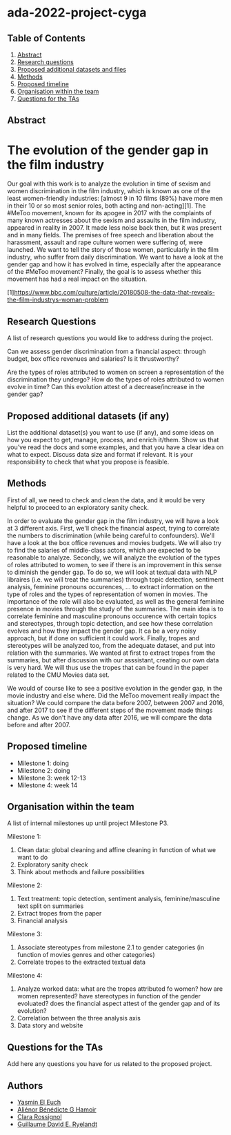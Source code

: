 # ada-2022-project-cyga

## Table of Contents
1. [Abstract](#Abstract)
2. [Research questions](#Research_questions)
3. [Proposed additional datasets and files](#Proposed_additional_datasets_and_files)
4. [Methods](#Methods)
5. [Proposed timeline](#Proposed_timeline)
6. [Organisation within the team](#Organisation_within_the_team)
7. [Questions for the TAs](#Questions)

## Abstract <a name="Abstract"></a>

# The evolution of the gender gap in the film industry
Our goal with this work is to analyze the evolution in time of sexism and women discrimination in the film industry, which is known as one of the least women-friendly industries: [almost 9 in 10 films (89%) have more men in their 10 or so most senior roles, both acting and non-acting][1]. The #MeToo movement, known for its apogee in 2017 with the complaints of many known actresses about the sexism and assaults in the film industry, appeared in reality in 2007. It made less noise back then, but it was present and in many fields. The premises of free speech and liberation about the harassment, assault and rape culture women were suffering of, were launched. We want to tell the story of those women, particularly in the film industry, who suffer from daily discrimination. We want to have a look at the gender gap and how it has evolved in time, especially after the appearance of the #MeToo movement? Finally, the goal is to assess whether this movement has had a real impact on the situation.

[1]https://www.bbc.com/culture/article/20180508-the-data-that-reveals-the-film-industrys-woman-problem

## Research Questions <a name="Research_questions"></a>
A list of research questions you would like to address during the project.


Can we assess gender discrimination from a financial aspect: through budget, box office revenues and salaries? Is it thrustworthy?

Are the types of roles attributed to women on screen a representation of the discrimination they undergo? How do the types of roles attributed to women evolve in time? Can this evolution attest of a decrease/increase in the gender gap? 


## Proposed additional datasets (if any) <a name="Proposed_additional_datasets_and_files"></a>
List the additional dataset(s) you want to use (if any), and some ideas on how you expect to get, manage, process, and enrich it/them. Show us that you’ve read the docs and some examples, and that you have a clear idea on what to expect. Discuss data size and format if relevant. It is your responsibility to check that what you propose is feasible.

## Methods <a name="Methods"></a>
First of all, we need to check and clean the data, and it would be very helpful to proceed to an exploratory sanity check.

In order to evaluate the gender gap in the film industry, we will have a look at 3 different axis.
First, we'll check the financial aspect, trying to correlate the numbers to discrimination (while being careful to confounders). We'll have a look at the box office revenues and movies budgets. We will also try to find the salaries of middle-class actors, which are expected to be reasonable to analyze.
Secondly, we will analyze the evolution of the types of roles attributed to women, to see if there is an improvement in this sense to diminish the gender gap. To do so, we will look at textual data with NLP libraires (i.e. we will treat the summaries) through topic detection, sentiment analysis, feminine pronouns occurences, ... to extract information on the type of roles and the types of representation of women in movies. The importance of the role will also be evaluated, as well as the general feminine presence in movies through the study of the summaries. The main idea is to correlate feminine and masculine pronouns occurence with certain topics and stereotypes, through topic detection, and see how these correlation evolves and how they impact the gender gap. It ca be a very noisy approach, but if done on sufficient it could work.
Finally, tropes and stereotypes will be analyzed too, from the adequate dataset, and put into relation with the summaries. We wanted at first to extract tropes from the summaries, but after discussion with our asssistant, creating our own data is very hard. We will thus use the tropes that can be found in the paper related to the CMU Movies data set.

We would of course like to see a positive evolution in the gender gap, in the movie industry and else where. Did the MeToo movement really impact the situation? We could compare the data before 2007, between 2007 and 2016, and after 2017 to see if the different steps of the movement made things change. As we don't have any data after 2016, we will compare the data before and after 2007.

## Proposed timeline <a name="Proposed_timeline"></a>
- Milestone 1: doing
- Milestone 2: doing
- Milestone 3: week 12-13
- Milestone 4: week 14


## Organisation within the team <a name="Organisation_within_the_team"></a>
A list of internal milestones up until project Milestone P3.

Milestone 1:
1) Clean data: global cleaning and affine cleaning in function of what we want to do
2) Exploratory sanity check
3) Think about methods and failure possibilities

Milestone 2: 
1) Text treatment: topic detection, sentiment analysis, feminine/masculine text split on summaries
2) Extract tropes from the paper
3) Financial analysis

Milestone 3:
1) Associate stereotypes from milestone 2.1 to gender categories (in function of movies genres and other categories) 
2) Correlate tropes to the extracted textual data 

Milestone 4:
1) Analyze worked data: what are the tropes attributed fo women? how are women represented? have stereotypes in function of the gender evoluated? does the financial aspect attest of the gender gap and of its evolution? 
2) Correlation between the three analysis axis
3) Data story and website


## Questions for the TAs <a name="Questions"></a>
Add here any questions you have for us related to the proposed project.



## Authors
- [Yasmin El Euch](https://github.com/yasmineeleuch)
- [Aliénor Bénédicte G Hamoir](https://github.com/AlienorHamoir)
- [Clara Rossignol](https://github.com/clara-rossignol)
- [Guillaume David E. Ryelandt](https://github.com/guillaumeryelandt)
